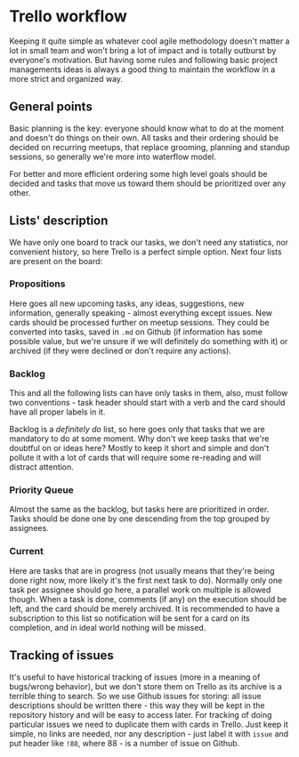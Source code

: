 # Trello workflow

Keeping it quite simple as whatever cool agile methodology doesn't matter a lot in small team and
won't bring a lot of impact and is totally outburst by everyone's motivation. But having some rules
and following basic project managements ideas is always a good thing to maintain the workflow in a
more strict and organized way.

## General points

Basic planning is the key: everyone should know what to do at the moment and doesn't do things on
their own. All tasks and their ordering should be decided on recurring meetups, that replace
grooming, planning and standup sessions, so generally we're more into waterflow model.

For better and more efficient ordering some high level goals should be decided and tasks that move
us toward them should be prioritized over any other.

## Lists' description

We have only one board to track our tasks, we don't need any statistics, nor convenient history, so
here Trello is a perfect simple option. Next four lists are present on the board:

### Propositions

Here goes all new upcoming tasks, any ideas, suggestions, new information, generally speaking -
almost everything except issues. New cards should be processed further on meetup sessions. They
could be converted into tasks, saved in `.md` on Github (if information has some possible value, but
we're unsure if we will definitely do something with it) or archived (if they were declined or don't
require any actions).

### Backlog

This and all the following lists can have only tasks in them, also, must follow two conventions -
task header should start with a verb and the card should have all proper labels in it.

Backlog is a *definitely do* list, so here goes only that tasks that we are mandatory to do at some
moment. Why don't we keep tasks that we're doubtful on or ideas here? Mostly to keep it short and
simple and don't pollute it with a lot of cards that will require some re-reading and will distract
attention.

### Priority Queue

Almost the same as the backlog, but tasks here are prioritized in order. Tasks should be done one by
one descending from the top grouped by assignees.

### Current

Here are tasks that are in progress (not usually means that they're being done right now,
more likely it's the first next task to do). Normally only one task per assignee should go here,
a parallel work on multiple is allowed though. When a task is done, comments (if any) on the
execution should be left, and the card should be merely archived. It is recommended to have a
subscription to this list so notification will be sent for a card on its completion, and in ideal
world nothing will be missed.

## Tracking of issues

It's useful to have historical tracking of issues (more in a meaning of bugs/wrong behavior), but we
don't store them on Trello as its archive is a terrible thing to search. So we use Github issues for
storing: all issue descriptions should be written there - this way they will be kept in the
repository history and will be easy to access later. For tracking of doing particular issues we need
to duplicate them with cards in Trello. Just keep it simple, no links are needed, nor any
description - just label it with `issue` and put header like `!88`, where 88 - is a number of issue
on Github.
